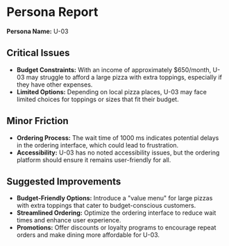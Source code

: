 # Persona Report

**Persona Name:** U-03

## Critical Issues
- **Budget Constraints:** With an income of approximately $650/month, U-03 may struggle to afford a large pizza with extra toppings, especially if they have other expenses.
- **Limited Options:** Depending on local pizza places, U-03 may face limited choices for toppings or sizes that fit their budget.

## Minor Friction
- **Ordering Process:** The wait time of 1000 ms indicates potential delays in the ordering interface, which could lead to frustration.
- **Accessibility:** U-03 has no noted accessibility issues, but the ordering platform should ensure it remains user-friendly for all.

## Suggested Improvements
- **Budget-Friendly Options:** Introduce a "value menu" for large pizzas with extra toppings that cater to budget-conscious customers.
- **Streamlined Ordering:** Optimize the ordering interface to reduce wait times and enhance user experience.
- **Promotions:** Offer discounts or loyalty programs to encourage repeat orders and make dining more affordable for U-03.